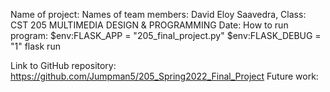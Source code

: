 Name of project: 
Names of team members: David Eloy Saavedra, 
Class: CST 205 MULTIMEDIA DESIGN & PROGRAMMING
Date: 
How to run program:
$env:FLASK_APP = "205_final_project.py"
$env:FLASK_DEBUG = "1"
flask run

Link to GitHub repository: https://github.com/Jumpman5/205_Spring2022_Final_Project
Future work: 